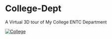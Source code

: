 # College-Dept
A Virtual 3D tour of My College ENTC Department

[![College](https://img.shields.io/badge/Play_Game-808000?style=flat)](https://ysd98.github.io/College-Dept/)
